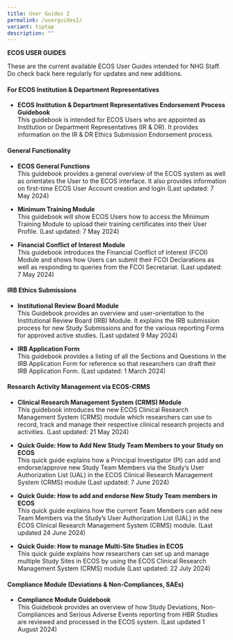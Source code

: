 ```yaml
---
title: User Guides 2
permalink: /userguides2/
variant: tiptap
description: ""
---
```

<p><strong>ECOS USER GUIDES</strong>
</p>
<p>These are the current available ECOS User Guides intended for NHG Staff.
Do check back here regularly for updates and new additions.</p>
<p></p>
<h4><strong>For ECOS Institution &amp; Department Representatives</strong></h4>
<p></p>
<ul data-tight="true" class="tight">
<li>
<p><strong>ECOS Institution &amp; Department Representatives Endorsement Process Guidebook</strong>
<br>This guidebook is intended for ECOS Users who are appointed as Institution
or Department Representatives (IR &amp; DR). It provides information on
the IR &amp; DR Ethics Submission Endorsement process.</p>
</li>
</ul>
<p></p>
<p></p>
<h4><strong>General Functionality</strong></h4>
<p></p>
<ul data-tight="true" class="tight">
<li>
<p><strong>ECOS General Functions</strong>
<br>This guidebook provides a general overview of the ECOS system as well
as orientates the User to the ECOS interface. It also provides information
on first-time ECOS User Account creation and login (Last updated: 7 May
2024)</p>
</li>
</ul>
<p></p>
<ul data-tight="true" class="tight">
<li>
<p><strong>Minimum Training Module</strong>
<br>This guidebook will show ECOS Users how to access the Minimum Training
Module to upload their training certificates into their User Profile. (Last
updated: 7 May 2024)</p>
</li>
</ul>
<p></p>
<ul data-tight="true" class="tight">
<li>
<p><strong>Financial Conflict of Interest Module</strong>
<br>This guidebook introduces the Financial Conflict of Interest (FCOI) Module
and shows how Users can submit their FCOI Declarations as well as responding
to queries from the FCOI Secretariat. (Last updated: 7 May 2024)</p>
</li>
</ul>
<p></p>
<h4><strong>IRB Ethics Submissions</strong></h4>
<ul data-tight="true" class="tight">
<li>
<p><strong>Institutional Review Board Module</strong>
<br>This Guidebook provides an overview and user-orientation to the Institutional
Review Board (IRB) Module. It explains the IRB submission process for new
Study Submissions and for the various reporting Forms for approved active
studies. (Last updated 9 May 2024)</p>
</li>
</ul>
<p></p>
<ul data-tight="true" class="tight">
<li>
<p><strong>IRB Application Form</strong>
<br>This guidebook provides a listing of all the Sections and Questions in
the IRB Application Form for reference so that researchers can draft their
IRB Application Form. (Last updated: 1 March 2024)</p>
</li>
</ul>
<p></p>
<h4><strong>Research Activity Management via ECOS-CRMS</strong></h4>
<ul data-tight="true" class="tight">
<li>
<p><strong>Clinical Research Management System (CRMS) Module</strong>
<br>This guidebook introduces the new ECOS Clinical Research Management System
(CRMS) module which researchers can use to record, track and manage their
respective clinical research projects and activities. (Last updated: 21
May 2024)</p>
</li>
</ul>
<p></p>
<ul data-tight="true" class="tight">
<li>
<p><strong>Quick Guide: How to Add New Study Team Members to your Study on ECOS</strong>
<br>This quick guide explains how a Principal Investigator (PI) can add and
endorse/approve new Study Team Members via the Study’s User Authorization
List (UAL) in the ECOS Clinical Research Management System (CRMS) module
(Last updated: 7 June 2024)</p>
</li>
</ul>
<p></p>
<ul data-tight="true" class="tight">
<li>
<p><strong>Quick Guide: How to add and endorse New Study Team members in ECOS</strong>
<br>This quick guide explains how the current Team Members can add new Team
Members via the Study’s User Authorization List (UAL) in the ECOS Clinical
Research Management System (CRMS) module. (Last updated 24 June 2024)</p>
</li>
</ul>
<p></p>
<ul data-tight="true" class="tight">
<li>
<p><strong>Quick Guide: How to manage Multi-Site Studies in ECOS</strong>
<br>This quick guide explains how researchers can set up and manage multiple
Study Sites in ECOS by using the ECOS Clinical Research Management System
(CRMS) module (Last updated: 22 July 2024)</p>
</li>
</ul>
<p></p>
<h4><strong>Compliance Module (Deviations &amp; Non-Compliances, SAEs)</strong></h4>
<ul data-tight="true" class="tight">
<li>
<p><strong>Compliance Module Guidebook</strong>
<br>This Guidebook provides an overview of how Study Deviations, Non-Compliances
and Serious Adverse Events reporting from HBR Studies are reviewed and
processed in the ECOS system. (Last updated 1 August 2024)</p>
</li>
</ul>
<p></p>